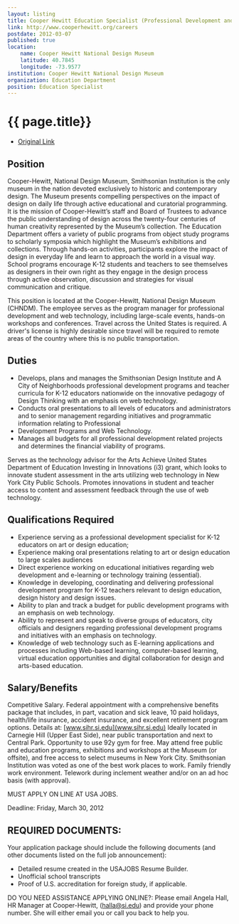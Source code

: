 ```yaml
---
layout: listing
title: Cooper Hewitt Education Specialist (Professional Development and Web Technology)
link: http://www.cooperhewitt.org/careers
postdate: 2012-03-07
published: true
location:
    name: Cooper Hewitt National Design Museum
    latitude: 40.7845
    longitude: -73.9577
institution: Cooper Hewitt National Design Museum
organization: Education Department
position: Education Specialist
---
```


# {{ page.title}}

*  [Original Link](http://www.cooperhewitt.org/careers)

## Position
Cooper-Hewitt, National Design Museum, Smithsonian Institution is the only museum in the nation devoted exclusively to historic and contemporary design. The Museum presents compelling perspectives on the impact of design on daily life through active educational and curatorial programming. It is the mission of Cooper-Hewitt’s staff and Board of Trustees to advance the public understanding of design across the twenty-four centuries of human creativity represented by the Museum’s collection. The Education Department offers a variety of public programs from object study programs to scholarly symposia which highlight the Museum’s exhibitions and collections. Through hands-on activities, participants explore the impact of design in everyday life and learn to approach the world in a visual way. School programs encourage K-12 students and teachers to see themselves as designers in their own right as they engage in the design process through active observation, discussion and strategies for visual communication and critique.

This position is located at the Cooper-Hewitt, National Design Museum (CHNDM). The employee serves as the program manager for professional development and web technology, including large-scale events, hands-on workshops and conferences. Travel across the United States is required. A driver's license is highly desirable since travel will be required to remote areas of the country where this is no public transportation.

## Duties
* Develops, plans and manages the Smithsonian Design Institute and A City of Neighborhoods professional development programs and teacher curricula for K-12 educators nationwide on the innovative pedagogy of Design Thinking with an emphasis on web technology.
* Conducts oral presentations to all levels of educators and administrators and to senior management regarding initiatives and programmatic information relating to Professional
* Development Programs and Web Technology.
* Manages all budgets for all professional development related projects and determines the financial viability of programs.

Serves as the technology advisor for the Arts Achieve United States Department of Education Investing in Innovations (i3) grant, which looks to innovate student assessment in the arts utilizing web technology in New York City Public Schools. Promotes innovations in student and teacher access to content and assessment feedback through the use of web technology.

## Qualifications Required
* Experience serving as a professional development specialist for K-12 educators on art or design education;
* Experience making oral presentations relating to art or design education to large scales audiences
* Direct experience working on educational initiatives regarding web development and e-learning or technology training (essential).
* Knowledge in developing, coordinating and delivering professional development program for K-12 teachers relevant to design education, design history and design issues.
* Ability to plan and track a budget for public development programs with an emphasis on web technology.
* Ability to represent and speak to diverse groups of educators, city officials and designers regarding professional development programs and initiatives with an emphasis on technology.
* Knowledge of web technology such as E-learning applications and processes including Web-based learning, computer-based learning, virtual education opportunities and digital collaboration for design and arts-based education.

## Salary/Benefits
Competitive Salary. Federal appointment with a comprehensive benefits package that includes, in part, vacation and sick leave, 10 paid holidays, health/life insurance, accident insurance, and excellent retirement program options. Details at: [www.sihr.si.edu](www.sihr.si.edu) Ideally located in Carnegie Hill (Upper East Side), near public transportation and next to Central Park. Opportunity to use 92y gym for free. May attend free public and education programs, exhibitions and workshops at the Museum (or offsite), and free access to select museums in New York City. Smithsonian Institution was voted as one of the best work places to work. Family friendly work environment. Telework during inclement weather and/or on an ad hoc basis (with approval).

MUST APPLY ON LINE AT USA JOBS.

Deadline: Friday, March 30, 2012

## REQUIRED DOCUMENTS:
Your application package should include the following documents (and other documents listed on the full job announcement):
* Detailed resume created in the USAJOBS Resume Builder.
* Unofficial school transcripts
* Proof of U.S. accreditation for foreign study, if applicable.

DO YOU NEED ASSISTANCE APPLYING ONLINE?: Please email Angela Hall, HR Manager at Cooper-Hewitt, (halla@si.edu) and provide your phone number. She will either email you or call you back to help you.